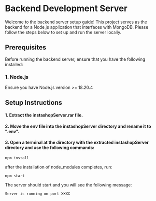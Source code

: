 # Backend Development Server

Welcome to the backend server setup guide! This project serves as the backend for a Node.js application that interfaces with MongoDB. Please follow the steps below to set up and run the server locally.

## Prerequisites

Before running the backend server, ensure that you have the following installed:

### 1. **Node.js**  
Ensure you have Node.js version >= 18.20.4


## Setup Instructions
#### 1. Extract the instashopServer.rar file.
#### 2. Move the env file into the instashopServer directory and rename it to ".env". 
#### 3. Open a terminal at the directory with the extracted instashopServer directory and use the following commands:

```
npm install
```
after the installation of node_modules completes, run:
```
npm start
```

The server should start and you will see the following message:
```
Server is running on port XXXX
```
